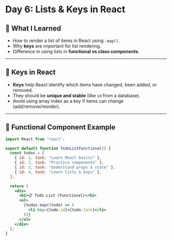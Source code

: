 # Day 6: Lists & Keys in React

## 📌 What I Learned
- How to render a list of items in React using `.map()`.
- Why **keys** are important for list rendering.
- Difference in using lists in **functional vs class components**.

---

## 🔑 Keys in React
- **Keys** help React identify which items have changed, been added, or removed.
- They should be **unique and stable** (like `id` from a database).
- Avoid using array index as a key if items can change (add/remove/reorder).

---

## 📝 Functional Component Example

```jsx
import React from "react";

export default function TodoListFunctional() {
  const todos = [
    { id: 1, task: "Learn React basics" },
    { id: 2, task: "Practice components" },
    { id: 3, task: "Understand props & state" },
    { id: 4, task: "Learn lists & keys" },
  ];

  return (
    <div>
      <h2>📋 Todo List (Functional)</h2>
      <ul>
        {todos.map((todo) => (
          <li key={todo.id}>{todo.task}</li>
        ))}
      </ul>
    </div>
  );
}
